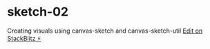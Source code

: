# sketch-02
Creating visuals using canvas-sketch and canvas-sketch-util
[Edit on StackBlitz ⚡️](https://stackblitz.com/edit/js-yfdfpt)
